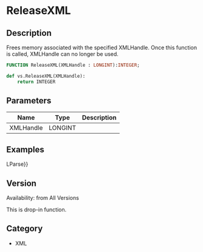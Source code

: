 # ReleaseXML

## Description
Frees memory associated with the specified XMLHandle. Once this function is called, XMLHandle can no longer be used.

```pascal
FUNCTION ReleaseXML(XMLHandle : LONGINT):INTEGER;
```

```python
def vs.ReleaseXML(XMLHandle):
    return INTEGER
```

## Parameters
|Name|Type|Description|
|---|---|---|
|XMLHandle|LONGINT|   |

## Examples
LParse}}

## Version
Availability: from All Versions

This is drop-in function.

## Category
* XML

